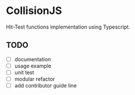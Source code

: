 # CollisionJS 

Hit-Test functions implementation using Typescript.

## TODO

- [ ] documentation
- [ ] usage example 
- [ ] unit test
- [ ] modular refactor
- [ ] add contributor guide line
